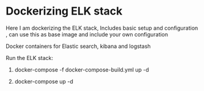 # Dockerizing ELK stack 

Here I am dockerizing the ELK stack, Includes basic setup and configuration , can use this as base image and include your own configuration

Docker containers for Elastic search, kibana and logstash

Run the ELK stack:

1. docker-compose -f docker-compose-build.yml up -d

2. docker-compose up -d
